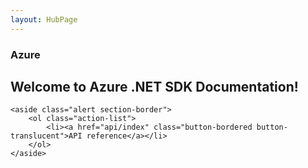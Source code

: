 ```yaml
---
layout: HubPage
---
```


<article id="main">
    <section id="hero-content" class="graph">
        <h1>Azure</h1>
        <h2>Welcome to Azure .NET SDK Documentation!</h2>
    </section>

    <aside class="alert section-border">
        <ol class="action-list">
            <li><a href="api/index" class="button-bordered button-translucent">API reference</a></li>
        </ol>
    </aside>
</article>